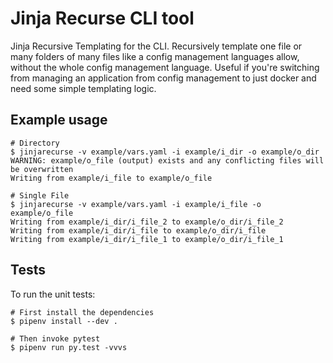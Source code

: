 # Jinja Recurse CLI tool

Jinja Recursive Templating for the CLI.  Recursively template one file or many folders of many files like a config management languages allow, without the whole config management language.  Useful if you're switching from managing an application from config management to just docker and need some simple templating logic.

## Example usage

```
# Directory
$ jinjarecurse -v example/vars.yaml -i example/i_dir -o example/o_dir
WARNING: example/o_file (output) exists and any conflicting files will be overwritten
Writing from example/i_file to example/o_file

# Single File
$ jinjarecurse -v example/vars.yaml -i example/i_file -o example/o_file
Writing from example/i_dir/i_file_2 to example/o_dir/i_file_2
Writing from example/i_dir/i_file to example/o_dir/i_file
Writing from example/i_dir/i_file_1 to example/o_dir/i_file_1
```

## Tests

To run the unit tests:
```
# First install the dependencies
$ pipenv install --dev .

# Then invoke pytest
$ pipenv run py.test -vvvs
```

